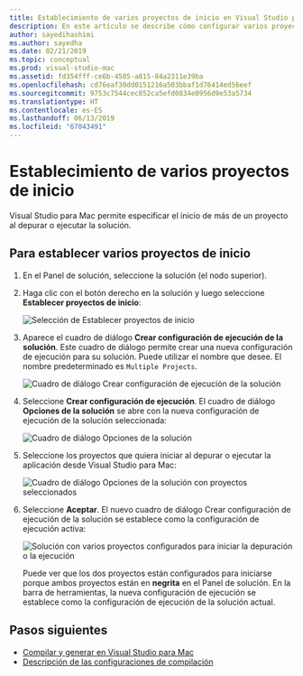 ```yaml
---
title: Establecimiento de varios proyectos de inicio en Visual Studio para Mac
description: En este artículo se describe cómo configurar varios proyectos para que se inicien al ejecutar o depurar.
author: sayedihashimi
ms.author: sayedha
ms.date: 02/21/2019
ms.topic: conceptual
ms.prod: visual-studio-mac
ms.assetid: fd354fff-ce6b-4505-a815-84a2311e39ba
ms.openlocfilehash: cd76eaf30dd0151216a503bbaf1d76414ed56eef
ms.sourcegitcommit: 9753c7544cec852ca5efd0834e0956d9e53a5734
ms.translationtype: HT
ms.contentlocale: es-ES
ms.lasthandoff: 06/13/2019
ms.locfileid: "67043491"
---
```

# <a name="set-multiple-startup-projects"></a>Establecimiento de varios proyectos de inicio

Visual Studio para Mac permite especificar el inicio de más de un proyecto al depurar o ejecutar la solución.

## <a name="to-set-multiple-startup-projects"></a>Para establecer varios proyectos de inicio

1. En el Panel de solución, seleccione la solución (el nodo superior).

2. Haga clic con el botón derecho en la solución y luego seleccione **Establecer proyectos de inicio**:

   ![Selección de Establecer proyectos de inicio](media/startup-proj-ctx-menu.png)

3. Aparece el cuadro de diálogo **Crear configuración de ejecución de la solución**. Este cuadro de diálogo permite crear una nueva configuración de ejecución para su solución. Puede utilizar el nombre que desee. El nombre predeterminado es `Multiple Projects`.

   ![Cuadro de diálogo Crear configuración de ejecución de la solución](media/create-sln-run-config.png)

4. Seleccione **Crear configuración de ejecución**. El cuadro de diálogo **Opciones de la solución** se abre con la nueva configuración de ejecución de la solución seleccionada:

   ![Cuadro de diálogo Opciones de la solución](media/sln-options-run-config-multi-projects.png)

5. Seleccione los proyectos que quiera iniciar al depurar o ejecutar la aplicación desde Visual Studio para Mac:

   ![Cuadro de diálogo Opciones de la solución con proyectos seleccionados](media/sln-options-run-config-multi-projects-configured.png)

6. Seleccione **Aceptar**. El nuevo cuadro de diálogo Crear configuración de ejecución de la solución se establece como la configuración de ejecución activa:

   ![Solución con varios proyectos configurados para iniciar la depuración o la ejecución](media/startup-project-configured.png)

   Puede ver que los dos proyectos están configurados para iniciarse porque ambos proyectos están en **negrita** en el Panel de solución. En la barra de herramientas, la nueva configuración de ejecución se establece como la configuración de ejecución de la solución actual.

## <a name="next-steps"></a>Pasos siguientes

- [Compilar y generar en Visual Studio para Mac](compiling-and-building.md)
- [Descripción de las configuraciones de compilación](configurations.md)
